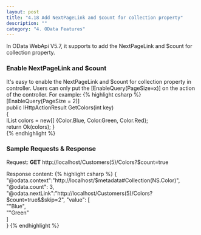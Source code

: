 ```yaml
---
layout: post
title: "4.18 Add NextPageLink and $count for collection property"
description: ""
category: "4. OData Features"
---
```


In OData WebApi V5.7, it supports to add the NextPageLink and $count for collection property.

### Enable NextPageLink and $count

It's easy to enable the NextPageLink and $count for collection property in controller. Users can only put the [EnableQuery(PageSize=x)] on the action of the controller.
For example:
{% highlight csharp %}
[EnableQuery(PageSize = 2)]  
public IHttpActionResult GetColors(int key)  
{  
  IList<Color> colors = new[] {Color.Blue, Color.Green, Color.Red};  
  return Ok(colors);
}  
{% endhighlight %}

### Sample Requests & Response

Request: <strong>GET</strong> http://localhost/Customers(5)/Colors?$count=true

Response content:
{% highlight csharp %}
{  
  "@odata.context":"http://localhost/$metadata#Collection(NS.Color)",
  "@odata.count": 3,  
  "@odata.nextLink":"http://localhost/Customers(5)/Colors?$count=true&$skip=2",
  "value": [  
    ""Blue",  
    ""Green"  
  ]  
} 
{% endhighlight %}
